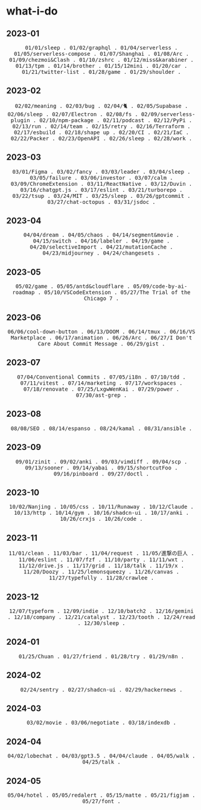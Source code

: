 # what-i-do

## 2023-01
<p align="center">
  <samp>
    <span>01/01/sleep</span> .
    <span>01/02/graphql</span> .
    <span>01/04/serverless</span> .
    <span>01/05/serverless-compose</span> .
    <span>01/07/Shanghai</span> .
    <span>01/08/Arc</span> .
    <span>01/09/chezmoi&Clash</span> .
    <span>01/10/zshrc</span> .
    <span>01/12/miss&karabiner</span> .
    <span>01/13/tpm</span> .
    <span>01/14/brother</span> .
    <span>01/15/12mini</span> .
    <span>01/20/car</span> .
    <span>01/21/twitter-list</a></span> .
    <span>01/28/game</span> .
    <span>01/29/shoulder</span> .
  </samp>
</p>

## 2023-02
<p align="center">
  <samp>
    <span>02/02/meaning</span> .
    <span>02/03/bug</span> .
    <span>02/04/🐈</span> .
    <span>02/05/Supabase</span> .
    <span>02/06/sleep</span> .
    <span>02/07/Electron</span> .
    <span>02/08/fs</span> .
    <span>02/09/serverless-plugin</span> .
    <span>02/10/npm-package</span> .
    <span>02/11/podcast</span> .
    <span>02/12/PyPi</span> .
    <span>02/13/run</span> .
    <span>02/14/team</span> .
    <span>02/15/retry</span> .
    <span>02/16/Terraform</span> .
    <span>02/17/esbuild</span> .
    <span>02/18/shape up</span> .
    <span>02/20/CI</span> .
    <span>02/21/IaC</span> .
    <span>02/22/Packer</span> .
    <span>02/23/OpenAPI</span> .
    <span>02/26/sleep</span> .
    <span>02/28/work</span> .
  </samp>
</p>

## 2023-03
<p align="center">
  <samp>
    <span>03/01/Figma</span> .
    <span>03/02/fancy</span> .
    <span>03/03/leader</span> .
    <span>03/04/sleep</span> .
    <span>03/05/failure</span> .
    <span>03/06/investor</span> .
    <span>03/07/calm</span> .
    <span>03/09/ChromeExtension</span> .
    <span>03/11/ReactNative</span> .
    <span>03/12/Duvin</span> .
    <span>03/16/chatgpt.js</span> .
    <span>03/17/eslint</span> .
    <span>03/21/turborepo</span> .
    <span>03/22/tsup</span> .
    <span>03/24/MIT</span> .
    <span>03/25/sleep</span> .
    <span>03/26/gptcommit</span> .
    <span>03/27/chat-octopus</span> .
    <span>03/31/jsdoc</span> .
  </samp>
</p>

## 2023-04

<p align="center">
  <samp>
    <span>04/04/dream</span> .
    <span>04/05/chaos</span> .
    <span>04/14/segment&movie</span> .
    <span>04/15/switch</span> .
    <span>04/16/labeler</span> .
    <span>04/19/game</span> .
    <span>04/20/selectiveImport</span> .
    <span>04/21/mutationCache</span> .
    <span>04/23/midjourney</span> .
    <span>04/24/changesets</span> .
  </samp>
</p>

## 2023-05

<p align="center">
  <samp>
    <span>05/02/game</span> .
    <span>05/05/antd&cloudflare</span> .
    <span>05/09/code-by-ai-roadmap</span> .
    <span>05/10/VSCodeExtension</span> .
    <span>05/27/The Trial of the Chicago 7</span> .
  </samp>
</p>

## 2023-06

<p align="center">
  <samp>
    <span>06/06/cool-down-button</span> .
    <span>06/13/DOOM</span> .
    <span>06/14/tmux</span> .
    <span>06/16/VS Marketplace</span> .
    <span>06/17/animation</span> .
    <span>06/26/Arc</span> .
    <span>06/27/I Don't Care About Commit Message</span> .
    <span>06/29/gist</span> .
  </samp>
</p>

## 2023-07

<p align="center">
  <samp>
    <span>07/04/Conventional Commits</span> .
    <span>07/05/i18n</span> .
    <span>07/10/tdd</span> .
    <span>07/11/vitest</span> .
    <span>07/14/marketing</span> .
    <span>07/17/workspaces</span> .
    <span>07/18/renovate</span> .
    <span>07/25/LxgwWenKai</span> .
    <span>07/29/power</span> .
    <span>07/30/ast-grep</span> .
  </samp>
</p>

## 2023-08

<p align="center">
  <samp>
    <span>08/08/SEO</span> .
    <span>08/14/espanso</span> .
    <span>08/24/kamal</span> .
    <span>08/31/ansible</span> .
  </samp>
</p>

## 2023-09

<p align="center">
  <samp>
    <span>09/01/zinit</span> .
    <span>09/02/anki</span> .
    <span>09/03/vimdiff</span> .
    <span>09/04/scp</span> .
    <span>09/13/sooner</span> .
    <span>09/14/yabai</span> .
    <span>09/15/shortcutFoo</span> .
    <span>09/16/pinboard</span> .
    <span>09/27/doctl</span> .
  </samp>
</p>

## 2023-10

<p align="center">
  <samp>
    <span>10/02/Nanjing</span> .
    <span>10/05/css</span> .
    <span>10/11/Runaway</span> .
    <span>10/12/Claude</span> .
    <span>10/13/http</span> .
    <span>10/14/gym</span> .
    <span>10/16/shadcn-ui</span> .
    <span>10/17/anki</span> .
    <span>10/26/crxjs</span> .
    <span>10/26/code</span> .
  </samp>
</p>

## 2023-11

<p align="center">
  <samp>
    <span>11/01/clean</span> .
    <span>11/03/bar</span> .
    <span>11/04/request</span> .
    <span>11/05/進撃の巨人</span> .
    <span>11/06/eslint</span> .
    <span>11/07/fzf</span> .
    <span>11/10/party</span> .
    <span>11/11/wxt</span> .
    <span>11/12/drive.js</span> .
    <span>11/17/grid</span> .
    <span>11/18/talk</span> .
    <span>11/19/x</span> .
    <span>11/20/Doozy</span> .
    <span>11/25/lemonsqueezy</span> .
    <span>11/26/canvas</span> .
    <span>11/27/typefully</span> .
    <span>11/28/crawlee</span> .
  </samp>
</p>

## 2023-12

<p align="center">
  <samp>
    <span>12/07/typeform</span> .
    <span>12/09/indie</span> .
    <span>12/10/batch2</span> .
    <span>12/16/gemini</span> .
    <span>12/18/company</span> .
    <span>12/21/catalyst</span> .
    <span>12/23/tooth</span> .
    <span>12/24/read</span> .
    <span>12/30/sleep</span> .
  </samp>
</p>

## 2024-01

<p align="center">
  <samp>
    <span>01/25/Chuan</span> .
    <span>01/27/friend</span> .
    <span>01/28/try</span> .
    <span>01/29/n8n</span> .
  </samp>
</p>

## 2024-02

<p align="center">
  <samp>
    <span>02/24/sentry</span> .
    <span>02/27/shadcn-ui</span> .
    <span>02/29/hackernews</span> .
  </samp>
</p>

## 2024-03

<p align="center">
  <samp>
    <span>03/02/movie</span> .
    <span>03/06/negotiate</span> .
    <span>03/18/indexdb</span> .
  </samp>
</p>

## 2024-04

<p align="center">
  <samp>
    <span>04/02/lobechat</span> .
    <span>04/03/gpt3.5</span> .
    <span>04/04/claude</span> .
    <span>04/05/walk</span> .
    <span>04/25/talk</span> .
  </samp>
</p>

## 2024-05

<p align="center">
  <samp>
    <span>05/04/hotel</span> .
    <span>05/05/redalert</span> .
    <span>05/15/matte</span> .
    <span>05/21/figjam</span> .
    <span>05/27/font</span> .
  </samp>
</p>

